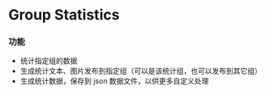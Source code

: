 # Group Statistics

### 功能

- 统计指定组的数据
- 生成统计文本、图片发布到指定组（可以是该统计组，也可以发布到其它组）
- 生成统计数据，保存到 json 数据文件，以供更多自定义处理
